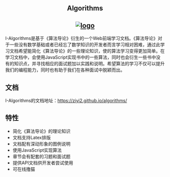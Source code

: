 
<h2 align="center">Algorithms</h2>

<h2 align="center">
  <a href="https://www.travis-ci.org/ziyi2/algorithms/builds" target="_blank">
    <img src="https://api.travis-ci.org/ziyi2/algorithms.svg?branch=master" alt="logo">
  </a>
</h2>

I-Algorithms是基于《算法导论》衍生的一个Web前端学习文档。《算法导论》对于一些没有数学基础或者已经忘了数学知识的开发者而言学习相对困难，通过此学习文档希望能简化《算法导论》的一些理论知识，使的算法学习变得更加简单。在学习文档中，会使用JavaScript实现书中的一些算法，同时也会衍生一些书中没有的知识点，并寻找相应的面试题加以实践和说明。希望算法的学习不仅可以提升我们的编程能力，同时也有助于我们在各种面试中脱颖而出。


## 文档

I-Algorithms的文档地址：https://ziyi2.github.io/algorithms/

## 特性

- 简化《算法导论》的理论知识
- 文档支持Latex排版
- 文档配有深动形象的图例说明
- 使用JavaScript实现算法
- 章节会有配套的习题和面试题
- 提供API文档供开发者尝试使用
- 可在线撸猫